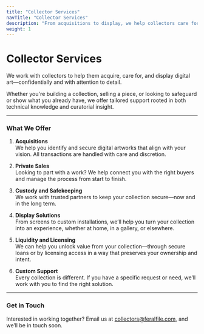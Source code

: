 ```yaml
---
title: "Collector Services"
navTitle: "Collector Services"
description: "From acquisitions to display, we help collectors care for and engage with digital art—confidentially and with attention to detail."
weight: 1
---
```


# Collector Services

We work with collectors to help them acquire, care for, and display digital art—confidentially and with attention to detail.

Whether you're building a collection, selling a piece, or looking to safeguard or show what you already have, we offer tailored support rooted in both technical knowledge and curatorial insight.

---

### What We Offer

1. **Acquisitions**  
   We help you identify and secure digital artworks that align with your vision. All transactions are handled with care and discretion.

2. **Private Sales**  
   Looking to part with a work? We help connect you with the right buyers and manage the process from start to finish.

3. **Custody and Safekeeping**  
   We work with trusted partners to keep your collection secure—now and in the long term.

4. **Display Solutions**  
   From screens to custom installations, we’ll help you turn your collection into an experience, whether at home, in a gallery, or elsewhere.

5. **Liquidity and Licensing**  
   We can help you unlock value from your collection—through secure loans or by licensing access in a way that preserves your ownership and intent.

6. **Custom Support**  
   Every collection is different. If you have a specific request or need, we’ll work with you to find the right solution.

---

### Get in Touch

Interested in working together? Email us at <a href="mailto:collectors@feralfile.com">collectors@feralfile.com</a>, and we’ll be in touch soon.